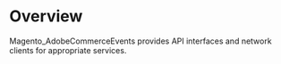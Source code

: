 # Overview
Magento_AdobeCommerceEvents provides API interfaces and network clients for appropriate services.
